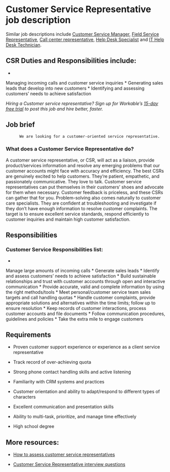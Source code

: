 # Customer Service Representative job description
Similar job descriptions include <a href="https://resources.workable.com/customer-service-manager-job-description">Customer Service Manager</a>, <a href="https://resources.workable.com/field-service-representative-job-description">Field Service Representative</a>, <a href="https://resources.workable.com/call-center-representative-job-description">Call center representative</a>, <a href="https://resources.workable.com/help-desk-specialist-job-description">Help Desk Specialist</a> and <a href="https://resources.workable.com/it-help-desk-technician-job-description">IT Help Desk Technician</a>.


## CSR Duties and Responsibilities include:
* 
Managing incoming calls and customer service inquiries
* 
Generating sales leads that develop into new customers
* 
Identifying and assessing customers’ needs to achieve satisfaction

<em>Hiring a Customer service representative? Sign up for Workable’s <a href="https://www.workable.com/post-jobs-for-free/customize?wid=453&amp;utm_page=customer-service-representative-job-description&amp;utm_program=ad-unit-right&amp;utm_tracking=job-descriptions-customer-service-job-descriptions">15-day free trial</a> to post this job and hire better, faster.</em>


## Job brief

          We are looking for a customer-oriented service representative.
### What does a Customer Service Representative do?
A customer service representative, or CSR, will act as a liaison, provide product/services information and resolve any emerging problems that our customer accounts might face with accuracy and efficiency.
The best CSRs are genuinely excited to help customers. They’re patient, empathetic, and passionately communicative. They love to talk. Customer service representatives can put themselves in their customers’ shoes and advocate for them when necessary. Customer feedback is priceless, and these CSRs can gather that for you. Problem-solving also comes naturally to customer care specialists. They are confident at troubleshooting and investigate if they don’t have enough information to resolve customer complaints.
The target is to ensure excellent service standards, respond efficiently to customer inquiries and maintain high customer satisfaction.


## Responsibilities

### Customer Service Responsibilities list:
* 
Manage large amounts of incoming calls
* 
Generate sales leads
* 
Identify and assess customers’ needs to achieve satisfaction
* 
Build sustainable relationships and trust with customer accounts through open and interactive communication
* 
Provide accurate, valid and complete information by using the right methods/tools
* 
Meet personal/customer service team sales targets and call handling quotas
* 
Handle customer complaints, provide appropriate solutions and alternatives within the time limits; follow up to ensure resolution
* 
Keep records of customer interactions, process customer accounts and file documents
* 
Follow communication procedures, guidelines and policies
* 
Take the extra mile to engage customers



## Requirements

* Proven customer support experience or experience as a client service representative

* Track record of over-achieving quota

* Strong phone contact handling skills and active listening

* Familiarity with CRM systems and practices

* Customer orientation and ability to adapt/respond to different types of characters

* Excellent communication and presentation skills

* Ability to multi-task, prioritize, and manage time effectively

* High school degree

## More resources:
* <a href="https://resources.workable.com/customer-service-skills-assessment-test">How to assess customer service representatives</a>

* <a href="https://resources.workable.com/customer-service-representative-interview-questions">Customer Service Representative interview questions</a>
